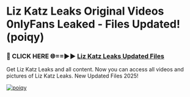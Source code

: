 # Liz Katz Leaks Original Videos 0nlyFans Leaked - Files Updated! (poiqy)

<h3>🔴 CLICK HERE 🌐==►► <a href="https://tinyurl.com/2wckxsce" rel="nofollow">Liz Katz Leaks Updated Files</a></h3>

Get Liz Katz Leaks and all content. Now you can access all videos and pictures of Liz Katz Leaks. New Updated Files 2025!

[![poiqy](https://i.imgur.com/AFduVYN.gif)](https://tinyurl.com/2wckxsce)
